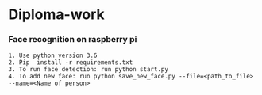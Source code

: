 # Diploma-work
### Face recognition on raspberry pi

~~~~
1. Use python version 3.6
2. Pip  install -r requirements.txt
3. To run face detection: run python start.py
4. To add new face: run python save_new_face.py --file=<path_to_file> --name=<Name of person>